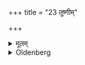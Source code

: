 +++
title = "23 तूष्णीम्"

+++

<details><summary>मूलम्</summary>

तूष्णीम् २३
</details>

<details><summary>Oldenberg</summary>

23. (But) silently.
</details>

